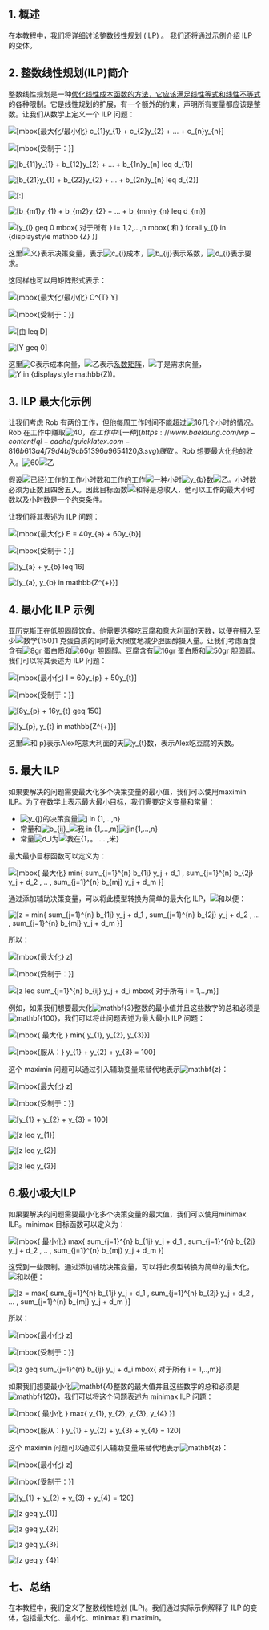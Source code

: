 ## 1. 概述

在本教程中，我们将详细讨论整数线性规划 (ILP) 。 我们还将通过示例介绍 ILP 的变体。

## 2. 整数线性规划(ILP)简介

整数线性规划是一种[优化线性成本函数的方法，它应该满足线性等式和](https://en.wikipedia.org/wiki/Mathematical_optimization)[线性不等式](https://en.wikipedia.org/wiki/Linear_inequality)的各种限制。它是线性规划的扩展，有一个额外的约束，声明所有变量都应该是整数。让我们从数学上定义一个 ILP 问题：

 ![[mbox{最大化/最小化} c_{1}y_{1} + c_{2}y_{2} + ... + c_{n}y_{n}]](https://www.baeldung.com/wp-content/ql-cache/quicklatex.com-1e33fc67c0cfefdef5fa86af63ffee5b_l3.svg)

 ![[mbox{受制于：}]](https://www.baeldung.com/wp-content/ql-cache/quicklatex.com-f570f92b3b88e841b0f00937e8547e9e_l3.svg)

 ![[b_{11}y_{1} + b_{12}y_{2} + ... + b_{1n}y_{n} leq d_{1}]](https://www.baeldung.com/wp-content/ql-cache/quicklatex.com-058b22c49c9f52c54d38d8f32b7e76b4_l3.svg)

 ![[b_{21}y_{1} + b_{22}y_{2} + ... + b_{2n}y_{n} leq d_{2}]](https://www.baeldung.com/wp-content/ql-cache/quicklatex.com-d79a827cf9f97a432d7627039b69b1f0_l3.svg)

 ![[:]](https://www.baeldung.com/wp-content/ql-cache/quicklatex.com-aa6268dd2c62a040d28b5cd4cd49765a_l3.svg)

 ![[b_{m1}y_{1} + b_{m2}y_{2} + ... + b_{mn}y_{n} leq d_{m}]](https://www.baeldung.com/wp-content/ql-cache/quicklatex.com-88c2d28b705bd73ef652ed1d75befff4_l3.svg)

 ![[y_{i} geq 0 mbox{ 对于所有 } i= 1,2,...,n mbox{ 和 } forall y_{i} in {displaystyle mathbb {Z} }]](https://www.baeldung.com/wp-content/ql-cache/quicklatex.com-145d5dc473452cbecc171150332bf022_l3.svg)

这里![义}](https://www.baeldung.com/wp-content/ql-cache/quicklatex.com-5d2426a81957d42ba1d03e90ab09e303_l3.svg)表示决策变量，表示![c_{i}](https://www.baeldung.com/wp-content/ql-cache/quicklatex.com-c5600459124a46b24241607285f5633a_l3.svg)成本，![b_{ij}](https://www.baeldung.com/wp-content/ql-cache/quicklatex.com-c832f3fd853bd5b9ccee86671c1bac60_l3.svg)表示系数，![d_{i}](https://www.baeldung.com/wp-content/ql-cache/quicklatex.com-38bd2504c89e672f83ee84368b88bb58_l3.svg)表示要求。

这同样也可以用矩阵形式表示：

 ![[mbox{最大化/最小化} C^{T} Y]](https://www.baeldung.com/wp-content/ql-cache/quicklatex.com-761f6e6378d2b91c622e6e3b400285f8_l3.svg)

 ![[mbox{受制于：}]](https://www.baeldung.com/wp-content/ql-cache/quicklatex.com-f570f92b3b88e841b0f00937e8547e9e_l3.svg)

 ![[由 leq D]](https://www.baeldung.com/wp-content/ql-cache/quicklatex.com-e19c327a6e77805d6c860e777ea6ea66_l3.svg)

 ![[Y geq 0]](https://www.baeldung.com/wp-content/ql-cache/quicklatex.com-14042cebb58a48dbc25a980b2146f393_l3.svg)

这里![C](https://www.baeldung.com/wp-content/ql-cache/quicklatex.com-ed12970f60569db1dfd9f13289854a0d_l3.svg)表示成本向量，![乙](https://www.baeldung.com/wp-content/ql-cache/quicklatex.com-c74288aabc0e2ca280d25d92bf1a1ec2_l3.svg)表示[系数矩阵](https://en.wikipedia.org/wiki/Coefficient_matrix)，![丁](https://www.baeldung.com/wp-content/ql-cache/quicklatex.com-c10ec9debc8ec5dce4c3c5887557202d_l3.svg)是需求向量，![Y in {displaystyle mathbb{Z))](https://www.baeldung.com/wp-content/ql-cache/quicklatex.com-04390e7b6b92da4cf2249340ee9f02e3_l3.svg)。

## 3. ILP 最大化示例

让我们考虑 Rob 有两份工作，但他每周工作时间不能超过![16](https://www.baeldung.com/wp-content/ql-cache/quicklatex.com-c33a5122bad511e3ec324cd866a0a4dc_l3.svg)几个小时的情况。Rob 在工作中赚取![40](https://www.baeldung.com/wp-content/ql-cache/quicklatex.com-5990a3a2dcdb71c44462feb0ac94262a_l3.svg)$，在工作中![一种](https://www.baeldung.com/wp-content/ql-cache/quicklatex.com-816b613a4f79d4bf9cb51396a9654120_l3.svg)赚取$ 。Rob 想要最大化他的收入。![60](https://www.baeldung.com/wp-content/ql-cache/quicklatex.com-60aedd3bb340bb268f9833d85baa5ce1_l3.svg)![乙](https://www.baeldung.com/wp-content/ql-cache/quicklatex.com-c74288aabc0e2ca280d25d92bf1a1ec2_l3.svg)

假设![已经}](https://www.baeldung.com/wp-content/ql-cache/quicklatex.com-d4a7685077c66fd8431d044433b59e17_l3.svg)工作的工作小时数和工作的工作![一种](https://www.baeldung.com/wp-content/ql-cache/quicklatex.com-816b613a4f79d4bf9cb51396a9654120_l3.svg)小时![y_{b}](https://www.baeldung.com/wp-content/ql-cache/quicklatex.com-657e6f144060fd6a9dee9fd4052dd0e7_l3.svg)数![乙](https://www.baeldung.com/wp-content/ql-cache/quicklatex.com-c74288aabc0e2ca280d25d92bf1a1ec2_l3.svg)。小时数必须为正数且四舍五入。因此目标函数![和](https://www.baeldung.com/wp-content/ql-cache/quicklatex.com-638a7387bd72763290cc777a9b509c38_l3.svg)将是总收入，他可以工作的最大小时数以及小时数是一个约束条件。

让我们将其表述为 ILP 问题：

 ![[mbox{最大化} E = 40y_{a} + 60y_{b}]](https://www.baeldung.com/wp-content/ql-cache/quicklatex.com-b5ac1a8bd67fe4bb6ae12f80c1449c56_l3.svg)

 ![[mbox{受制于：}]](https://www.baeldung.com/wp-content/ql-cache/quicklatex.com-f570f92b3b88e841b0f00937e8547e9e_l3.svg)

 ![[y_{a} + y_{b} leq 16]](https://www.baeldung.com/wp-content/ql-cache/quicklatex.com-4c50a529f3e891067bbfc41df8c981fc_l3.svg)

 ![[y_{a}, y_{b} in mathbb{Z^{+}}]](https://www.baeldung.com/wp-content/ql-cache/quicklatex.com-4b0396ba9590915e081abdab9c4ea8df_l3.svg)

## 4. 最小化 ILP 示例

亚历克斯正在低胆固醇饮食。他需要选择吃豆腐和意大利面的天数，以便在摄入至少![数学{150}](https://www.baeldung.com/wp-content/ql-cache/quicklatex.com-87fb41cd150b69db069d0390ccdc34be_l3.svg)1 克蛋白质的同时最大限度地减少胆固醇摄入量。让我们考虑面食含有![8](https://www.baeldung.com/wp-content/ql-cache/quicklatex.com-e4888e98f77eb93ff65bfecac28d3c5e_l3.svg)gr 蛋白质和![60](https://www.baeldung.com/wp-content/ql-cache/quicklatex.com-60aedd3bb340bb268f9833d85baa5ce1_l3.svg)gr 胆固醇。豆腐含有![16](https://www.baeldung.com/wp-content/ql-cache/quicklatex.com-c33a5122bad511e3ec324cd866a0a4dc_l3.svg)gr 蛋白质和![50](https://www.baeldung.com/wp-content/ql-cache/quicklatex.com-339d53c03f379138e262405cffbbcbb5_l3.svg)gr 胆固醇。我们可以将其表述为 ILP 问题：

 ![[mbox{最小化} I = 60y_{p} + 50y_{t}]](https://www.baeldung.com/wp-content/ql-cache/quicklatex.com-813bfc98c175613f542ee4f19825679a_l3.svg)

 ![[mbox{受制于：}]](https://www.baeldung.com/wp-content/ql-cache/quicklatex.com-f570f92b3b88e841b0f00937e8547e9e_l3.svg)

 ![[8y_{p} + 16y_{t} geq 150]](https://www.baeldung.com/wp-content/ql-cache/quicklatex.com-973dedbf3fe6ca1d9cde595e0e207f71_l3.svg)

 ![[y_{p}, y_{t} in mathbb{Z^{+}}]](https://www.baeldung.com/wp-content/ql-cache/quicklatex.com-1fde438f497418bcd34c3f4f24c70ee7_l3.svg)

这里![和 p}](https://www.baeldung.com/wp-content/ql-cache/quicklatex.com-fb26f90b7a6f60f99edec1177eb2d19b_l3.svg)表示Alex吃意大利面的天![y_{t}](https://www.baeldung.com/wp-content/ql-cache/quicklatex.com-5437c3a9220a584d92d23c2fca8cf092_l3.svg)数，表示Alex吃豆腐的天数。

## 5. 最大 ILP

如果要解决的问题需要最大化多个决策变量的最小值，我们可以使用maximin ILP。为了在数学上表示最大最小目标，我们需要定义变量和常量：

-   ![y_{j}](https://www.baeldung.com/wp-content/ql-cache/quicklatex.com-86f22cab7461d849ef59ad26fc9ebc6a_l3.svg)的决策变量![j in {1,...,n}](https://www.baeldung.com/wp-content/ql-cache/quicklatex.com-90e708a64970788bae128eec4ef72313_l3.svg)
-   常量和![b_{ij}](https://www.baeldung.com/wp-content/ql-cache/quicklatex.com-c832f3fd853bd5b9ccee86671c1bac60_l3.svg)_![我 in {1,...,m}](https://www.baeldung.com/wp-content/ql-cache/quicklatex.com-275b4ae345458f8371a92350aeb995e3_l3.svg)![jin{1,...,n}](https://www.baeldung.com/wp-content/ql-cache/quicklatex.com-2a3b9784ba7b561be8b0e92738f5de85_l3.svg)
-   常量![d_i](https://www.baeldung.com/wp-content/ql-cache/quicklatex.com-d3dbf7ca5d7fdbf333285b7ccb7aee03_l3.svg)为![我在{1，。 .  .  ,米}](https://www.baeldung.com/wp-content/ql-cache/quicklatex.com-6f8939f9c0af3400850189724cb3434a_l3.svg)

最大最小目标函数可以定义为：

 ![[mbox{ 最大化} min{ sum_{j=1}^{n} b_{1j} y_j + d_1 , sum_{j=1}^{n} b_{2j} y_j + d_2 , .. , sum_{j=1}^{n} b_{mj} y_j + d_m }]](https://www.baeldung.com/wp-content/ql-cache/quicklatex.com-7242b4c1d8daa809c3328731b7f4571e_l3.svg)

通过添加辅助决策变量，可以将此模型转换为简单的最大化 ILP，![和](https://www.baeldung.com/wp-content/ql-cache/quicklatex.com-ec5583fa081a1e03212c151e3c222412_l3.svg)以便：

 ![[z = min{ sum_{j=1}^{n} b_{1j} y_j + d_1 , sum_{j=1}^{n} b_{2j} y_j + d_2 , ... ,  sum_{j=1}^{n} b_{mj} y_j + d_m }]](https://www.baeldung.com/wp-content/ql-cache/quicklatex.com-3953d161335f85432a6f8d603976e989_l3.svg)

所以：

 ![[mbox{最大化} z]](https://www.baeldung.com/wp-content/ql-cache/quicklatex.com-77389c2df86ca72ac710b6a94b33f1ba_l3.svg)

 ![[mbox{受制于：}]](https://www.baeldung.com/wp-content/ql-cache/quicklatex.com-08abcf73d40a72b6eba3ab2212f99889_l3.svg)

 ![[z leq sum_{j=1}^{n} b_{ij} y_j + d_i mbox{ 对于所有 i = 1,..,m}]](https://www.baeldung.com/wp-content/ql-cache/quicklatex.com-dc37d08f8090c7659546045c26fd3b22_l3.svg)

例如，如果我们想要最大化![mathbf{3}](https://www.baeldung.com/wp-content/ql-cache/quicklatex.com-d5fa42dee249fb5d3cf617a2069525ae_l3.svg)整数的最小值并且这些数字的总和必须是![mathbf{100}](https://www.baeldung.com/wp-content/ql-cache/quicklatex.com-a4dcadd45624c87539400a416ae5ffca_l3.svg)，我们可以将此问题表述为最大最小 ILP 问题：

 ![[mbox{ 最大化 } min{ y_{1}, y_{2}, y_{3}}]](https://www.baeldung.com/wp-content/ql-cache/quicklatex.com-b06b63fe16225efe66b267aa9769d435_l3.svg)

 ![[mbox{服从：} y_{1} + y_{2} + y_{3} = 100]](https://www.baeldung.com/wp-content/ql-cache/quicklatex.com-b80d3ae5b03081067fac3bd6289d4ffa_l3.svg)

这个 maximin 问题可以通过引入辅助变量来替代地表示![mathbf{z}](https://www.baeldung.com/wp-content/ql-cache/quicklatex.com-23f4dcc994c392cf5cb146a5e803c14b_l3.svg)：

 ![[mbox{最大化} z]](https://www.baeldung.com/wp-content/ql-cache/quicklatex.com-77389c2df86ca72ac710b6a94b33f1ba_l3.svg)

 ![[mbox{受制于：}]](https://www.baeldung.com/wp-content/ql-cache/quicklatex.com-08abcf73d40a72b6eba3ab2212f99889_l3.svg)

 ![[y_{1} + y_{2} + y_{3} = 100]](https://www.baeldung.com/wp-content/ql-cache/quicklatex.com-4942b3d7a38b2e15308e28601fa3dc5d_l3.svg)

 ![[z leq y_{1}]](https://www.baeldung.com/wp-content/ql-cache/quicklatex.com-23dbe80c871ebcdf5aebe960b52c7034_l3.svg)

 ![[z leq y_{2}]](https://www.baeldung.com/wp-content/ql-cache/quicklatex.com-25ee8063e5b4c521bc80feebdf28478a_l3.svg)

 ![[z leq y_{3}]](https://www.baeldung.com/wp-content/ql-cache/quicklatex.com-b4f5fe5cf22f79759f97f5f8b04d4243_l3.svg)

## 6.极小极大ILP

如果要解决的问题需要最小化多个决策变量的最大值，我们可以使用minimax ILP。minimax 目标函数可以定义为：

 ![[mbox{ 最小化} max{ sum_{j=1}^{n} b_{1j} y_j + d_1 , sum_{j=1}^{n} b_{2j} y_j + d_2 , .. , sum_{j=1}^{n} b_{mj} y_j + d_m }]](https://www.baeldung.com/wp-content/ql-cache/quicklatex.com-a59ac1b0f48601de49d8cf47e42f366a_l3.svg)

这受到一些限制。通过添加辅助决策变量，可以将此模型转换为简单的最大化，![和](https://www.baeldung.com/wp-content/ql-cache/quicklatex.com-ec5583fa081a1e03212c151e3c222412_l3.svg)以便：

 ![[z = max{ sum_{j=1}^{n} b_{1j} y_j + d_1 , sum_{j=1}^{n} b_{2j} y_j + d_2 , ... ,  sum_{j=1}^{n} b_{mj} y_j + d_m }]](https://www.baeldung.com/wp-content/ql-cache/quicklatex.com-ed5a7051f447efbd9ebe8bc856f92ab9_l3.svg)

所以：

 ![[mbox{最小化} z]](https://www.baeldung.com/wp-content/ql-cache/quicklatex.com-f654e5fd3cbdb5c89a8a39c478bc72c8_l3.svg)

 ![[mbox{受制于：}]](https://www.baeldung.com/wp-content/ql-cache/quicklatex.com-08abcf73d40a72b6eba3ab2212f99889_l3.svg)

 ![[z geq sum_{j=1}^{n} b_{ij} y_j + d_i mbox{ 对于所有 i = 1,..,m}]](https://www.baeldung.com/wp-content/ql-cache/quicklatex.com-a8ebeebe53243e5459bc0630c00233d2_l3.svg)

如果我们想要最小化![mathbf{4}](https://www.baeldung.com/wp-content/ql-cache/quicklatex.com-cd53a875b152fbd6aca2e8370db4d4a0_l3.svg)整数的最大值并且这些数字的总和必须是![mathbf{120}](https://www.baeldung.com/wp-content/ql-cache/quicklatex.com-920723058545c1d18c4e1252a0d3407b_l3.svg)，我们可以将这个问题表述为 minimax ILP 问题：

 ![[mbox{ 最小化 } max{ y_{1}, y_{2}, y_{3}, y_{4} }]](https://www.baeldung.com/wp-content/ql-cache/quicklatex.com-436b761a0c49155fd03a92572045e847_l3.svg)

 ![[mbox{服从：} y_{1} + y_{2} + y_{3} + y_{4} = 120]](https://www.baeldung.com/wp-content/ql-cache/quicklatex.com-07c7b2a7dda9577da533ca781a15d83d_l3.svg)

这个 maximin 问题可以通过引入辅助变量来替代地表示![mathbf{z}](https://www.baeldung.com/wp-content/ql-cache/quicklatex.com-23f4dcc994c392cf5cb146a5e803c14b_l3.svg)：

 ![[mbox{最小化} z]](https://www.baeldung.com/wp-content/ql-cache/quicklatex.com-f654e5fd3cbdb5c89a8a39c478bc72c8_l3.svg)

 ![[mbox{受制于：}]](https://www.baeldung.com/wp-content/ql-cache/quicklatex.com-08abcf73d40a72b6eba3ab2212f99889_l3.svg)

 ![[y_{1} + y_{2} + y_{3} + y_{4} = 120]](https://www.baeldung.com/wp-content/ql-cache/quicklatex.com-d0d0e2301fd91a3340b1668e743a6616_l3.svg)

 ![[z geq y_{1}]](https://www.baeldung.com/wp-content/ql-cache/quicklatex.com-8d9ea11ce5cea208e7c83a51ebbb63ee_l3.svg)

 ![[z geq y_{2}]](https://www.baeldung.com/wp-content/ql-cache/quicklatex.com-e10a77dbdd6dbf693d84e860c352013d_l3.svg)

 ![[z geq y_{3}]](https://www.baeldung.com/wp-content/ql-cache/quicklatex.com-99dbfbcaa17aff343dabeb6b11b254c0_l3.svg)

 ![[z geq y_{4}]](https://www.baeldung.com/wp-content/ql-cache/quicklatex.com-789c18c0b503855600b7cd87697df327_l3.svg)

## 七、总结

在本教程中，我们定义了整数线性规划 (ILP)。我们通过实际示例解释了 ILP 的变体，包括最大化、最小化、minimax 和 maximin。